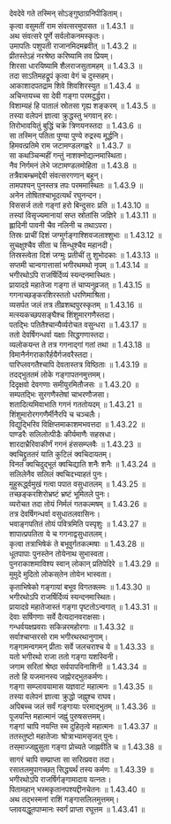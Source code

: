 

  
देवदेवे गते तस्मिन् सोऽङ्गुष्ठाग्रनिपीडिताम्।  
कृत्वा वसुमतीं राम संवत्सरमुपासत ॥ 1.43.1 ॥   
अथ संवत्सरे पूर्णे सर्वलोकनमस्कृतः।  
उमापतिः पशुपती राजानमिदमब्रवीत् ॥ 1.43.2 ॥   
प्रीतस्तेऽहं नरश्रेष्ठ करिष्यामि तव प्रियम्।  
शिरसा धारयिष्यामि शैलराजसुतामहम् ॥ 1.43.3 ॥   
तदा साऽतिमहद्रूपं कृत्वा वेगं च दुस्सहम्।  
आकाशादपतद्राम शिवे शिवशिरस्युत ॥ 1.43.4 ॥   
अचिन्तयच्च सा देवी गङ्गा परमदुर्द्धरा।  
विशाम्यहं हि पातालं स्रोतसा गृह्य शङ्करम् ॥ 1.43.5 ॥   
तस्या वलेपनं ज्ञात्वा क्रुद्धस्तु भगवान् हरः।  
तिरोभावयितुं बुद्धिं चक्रे त्रिणयनस्तदा ॥ 1.43.6 ॥   
सा तस्मिन् पतिता पुण्या पुण्ये रुद्रस्य मूर्द्धनि।  
हिमवत्प्रतिमे राम जटामण्डलगह्वरे ॥ 1.43.7 ॥   
सा कथञ्चिन्महीं गन्तुं नाशक्नोद्यत्नमास्थिता।  
नैव निर्गमनं लेभे जटामण्डलमोहिता ॥ 1.43.8 ॥   
तत्रैवाबम्भ्रमद्देवी संवत्सरगणान् बहून्।  
तामपश्यन् पुनस्तत्र तपः परममास्थितः ॥ 1.43.9 ॥   
अनेन तोषितश्चाभूदत्यर्थं रघुनन्दन।  
विससर्ज ततो गङ्गां हरो बिन्दुसरः प्रति ॥ 1.43.10 ॥   
तस्यां विसृज्यमानायां सप्त स्रोतांसि जज्ञिरे ॥ 1.43.11 ॥   
ह्लादिनी पावनी चैव नलिनी च तथाऽपरा।  
तिस्रः प्राचीं दिशं जग्मुर्गङ्गाश्शिवजलाश्शुभाः ॥ 1.43.12 ॥   
सुचक्षुश्चैव सीता च सिन्धुश्चैव महानदी।  
तिस्रस्त्वेता दिशं जग्मुः प्रतीचीं तु शुभोदकाः ॥ 1.43.13 ॥   
सप्तमी चान्वगात्तासां भगीरथमथो नृपम् ॥ 1.43.14 ॥   
भगीरथोऽपि राजर्षिर्दिव्यं स्यन्दनमास्थितः।  
प्रायादग्रे महातेजा गङ्गा तं चाप्यनुव्रजत् ॥ 1.43.15 ॥   
गगनाच्छङ्करशिरस्ततो धरणिमाश्रिता।  
व्यसर्पत जलं तत्र तीव्रशब्दपुरस्कृतम् ॥ 1.43.16 ॥   
मत्स्यकच्छपसङ्घैश्च शिंशुमारगणैस्तदा।  
पतद्भिः पतितैश्चान्यैर्व्यरोचत वसुन्धरा ॥ 1.43.17 ॥   
ततो देवर्षिगन्धर्वा यक्षाः सिद्धगणास्तदा।  
व्यलोकयन्त ते तत्र गगनाद्गां गतां तथा ॥ 1.43.18 ॥   
विमानैर्नगराकारैर्हयैर्गजवरैस्तदा।  
पारिप्लवगतैश्चापि देवतास्तत्र विष्ठिताः ॥ 1.43.19 ॥   
तदद्भुततमं लोके गङ्गापतनमुत्तमम्।  
दिदृक्षवो देवगणाः समीयुरमितौजसः ॥ 1.43.20 ॥   
सम्पतद्भिः सुरगणैस्तेषां चाभरणौजसा।  
शतादित्यमिवाभाति गगनं गततोयदम् ॥ 1.43.21 ॥   
शिंशुमारोरगगणैर्मीनैरपि च चञ्चलैः।  
विद्युद्भिरिव विक्षिप्तमाकाशमभवत्तदा ॥ 1.43.22 ॥   
पाण्डरैः सलिलोत्पीडैः कीर्यमाणैः सहस्रधा।  
शारदाभ्रैरिवाकीर्णं गगनं हंससम्प्लवैः ॥ 1.43.23 ॥   
क्वचिद्द्रुततरं याति कुटिलं क्वचिदायतम्।  
विनतं क्वचिदुद्भूतं क्वचिद्याति शनैः शनैः ॥ 1.43.24 ॥   
सलिलेनैव सलिलं क्वचिदभ्याहतं पुनः।  
मुहुरूर्द्ध्वमुखं गत्वा पपात वसुधातलम् ॥ 1.43.25 ॥   
तच्छङ्करशिरोभ्रष्टं भ्रष्टं भूमितले पुनः।  
व्यरोचत तदा तोयं निर्मलं गतकल्मषम् ॥ 1.43.26 ॥   
तत्र देवर्षिगन्धर्वा वसुधातलवासिनः।  
भवाङ्गपतितं तोयं पवित्रमिति पस्पृशुः ॥ 1.43.27 ॥   
शापात्प्रपतिता ये च गगनाद्वसुधातलम्।  
कृत्वा तत्राभिषेकं ते बभूवुर्गतकल्मषाः ॥ 1.43.28 ॥   
धूतपापाः पुनस्तेन तोयेनाथ सुभास्वता।  
पुनराकाशमाविश्य स्वान् लोकान् प्रतिपेदिरे ॥ 1.43.29 ॥   
मुमुदे मुदितो लोकस्तेन तोयेन भास्वता।  
कृताभिषेको गङ्गायां बभूव विगतक्लमः ॥ 1.43.30 ॥   
भगीरथोऽपि राजर्षिर्दिव्यं स्यन्दनमास्थितः।  
प्रायादग्रे महातेजास्तं गङ्गा पृष्टतोऽन्वगात् ॥ 1.43.31 ॥   
देवाः सर्षिगणाः सर्वे दैत्यदानवराक्षसाः।  
गन्धर्वयक्षप्रवराः सकिन्नरमहोरगाः ॥ 1.43.32 ॥   
सर्वाश्चाप्सरसो राम भगीरथरथानुगाम्।  
गङ्गामन्वगमन् प्रीताः सर्वे जलचराश्च ये ॥ 1.43.33 ॥   
यतो भगीरथो राजा ततो गङ्गा यशस्विनी।  
जगाम सरितां श्रेष्ठा सर्वपापविनाशिनी ॥ 1.43.34 ॥   
ततो हि यजमानस्य जह्नोरद्भुतकर्मणः।  
गङ्गा सम्प्लावयामास यज्ञवाटं महात्मनः ॥ 1.43.35 ॥   
तस्या वलेपनं ज्ञात्वा क्रुद्धो जह्नुश्च राघव।  
अपिबच्च जलं सर्वं गङ्गायाः परमाद्भुतम् ॥ 1.43.36 ॥   
पूजयन्ति महात्मानं जह्नुं पुरुषसत्तमम्।  
गङ्गां चापि नयन्ति स्म दुहितृत्वे महात्मनः ॥ 1.43.37 ॥   
ततस्तुष्टो महातेजाः श्रोत्राभ्यामसृजत् पुनः।  
तस्माज्जह्नुसुता गङ्गा प्रोच्यते जाह्नवीति च ॥ 1.43.38 ॥   
सागरं चापि सम्प्राप्ता सा सरित्प्रवरा तदा।  
रसातलमुपागच्छत् सिद्ध्यर्थं तस्य कर्मणः ॥ 1.43.39 ॥   
भगीरथोऽपि राजर्षिर्गङ्गामादाय यत्नतः।  
पितामहान् भस्मकृतानपश्यद्दीनचेतनः ॥ 1.43.40 ॥   
अथ तद्भस्मनां राशिं गङ्गासलिलमुत्तमम्।  
प्लावयद्धूतपाप्मानः स्वर्गं प्राप्ता रघूत्तम ॥ 1.43.41 ॥   
